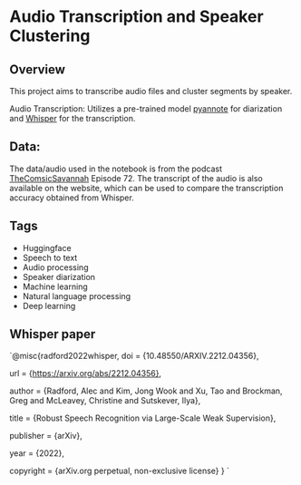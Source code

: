 # Audio Transcription and Speaker Clustering

## Overview

This project aims to transcribe audio files and cluster segments by speaker.

Audio Transcription: Utilizes a pre-trained model [pyannote](https://huggingface.co/pyannote/segmentation-3.0) for diarization and  [Whisper](https://huggingface.co/openai/whisper-large-v3) for the transcription.

## Data:
The data/audio used in the notebook is from the podcast [TheComsicSavannah](https://thecosmicsavannah.com/) Episode 72.
The transcript of the audio is also available on the website, which can be used to compare the transcription accuracy obtained from Whisper.

## Tags
- Huggingface
- Speech to text
- Audio processing
- Speaker diarization
- Machine learning
- Natural language processing
- Deep learning

## Whisper paper
`@misc{radford2022whisper,
  doi = {10.48550/ARXIV.2212.04356},

  url = {https://arxiv.org/abs/2212.04356},

  author = {Radford, Alec and Kim, Jong Wook and Xu, Tao and Brockman, Greg and McLeavey, Christine and Sutskever, Ilya},

  title = {Robust Speech Recognition via Large-Scale Weak Supervision},

  publisher = {arXiv},

  year = {2022},

  copyright = {arXiv.org perpetual, non-exclusive license}
}
`
